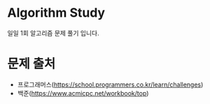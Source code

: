 # Algorithm Study

일일 1회 알고리즘 문제 풀기 입니다.

# 문제 출처
 - 프로그래머스(https://school.programmers.co.kr/learn/challenges)
 - 백준(https://www.acmicpc.net/workbook/top) 
